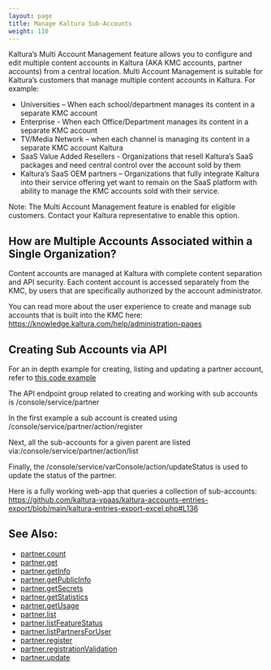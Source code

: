 ```yaml
---
layout: page
title: Manage Kaltura Sub-Accounts
weight: 110
---
```


Kaltura’s Multi Account Management feature allows you to configure and edit multiple content accounts in Kaltura (AKA KMC accounts, partner accounts) from a central location. Multi Account Management is suitable for Kaltura’s customers that manage multiple content accounts in Kaltura. For example:

- Universities – When each school/department manages its content in a separate KMC account
- Enterprise - When each Office/Department manages its content in a separate KMC account
- TV/Media Network – when each channel is managing its content in a separate KMC account Kaltura 
- SaaS Value Added Resellers - Organizations that resell Kaltura’s SaaS packages and need central control over the account sold by them
- Kaltura’s SaaS OEM partners – Organizations that fully integrate Kaltura into their service offering yet want to remain on the SaaS platform with ability to manage the KMC accounts sold with their service.

Note: The Multi Account Management feature is enabled for eligible customers. Contact your Kaltura representative to enable this option.

## How are Multiple Accounts Associated within a Single Organization?

Content accounts are managed at Kaltura with complete content separation and API security. Each content account is accessed separately from the KMC, by users that are specifically authorized by the account administrator.

You can read more about the user experience to create and manage sub accounts that is built into the KMC  here: https://knowledge.kaltura.com/help/administration-pages

## Creating Sub Accounts via API

For an in depth example for creating, listing and updating a partner account, refer to [this code example](https://gist.github.com/zoharbabin/c843a8c86122892d78ebfd5cf3b1182e)

The API endpoint group related to creating and working with sub accounts is /console/service/partner

In the first example a sub account is created using /console/service/partner/action/register

Next, all the sub-accounts for a given parent are listed via:/console/service/partner/action/list

Finally, the /console/service/varConsole/action/updateStatus is used to update the status of the partner. 

Here is a fully working web-app that queries a collection of sub-accounts: https://github.com/kaltura-vpaas/kaltura-accounts-entries-export/blob/main/kaltura-entries-export-excel.php#L136

## See Also:

- [partner.count](/console/service/partner/action/count)
- [partner.get](/console/service/partner/action/get)
- [partner.getInfo](/console/service/partner/action/getInfo)
- [partner.getPublicInfo](/console/service/partner/action/getPublicInfo)
- [partner.getSecrets](/console/service/partner/action/getSecrets)
- [partner.getStatistics](/console/service/partner/action/getStatistics)
- [partner.getUsage](/console/service/partner/action/getUsage)
- [partner.list](/console/service/partner/action/list)
- [partner.listFeatureStatus](/console/service/partner/action/listFeatureStatus)
- [partner.listPartnersForUser](/console/service/partner/action/listPartnersForUser)
- [partner.register](/console/service/partner/action/register)
- [partner.registrationValidation](/console/service/partner/action/registrationValidation)
- [partner.update](/console/service/partner/action/update)